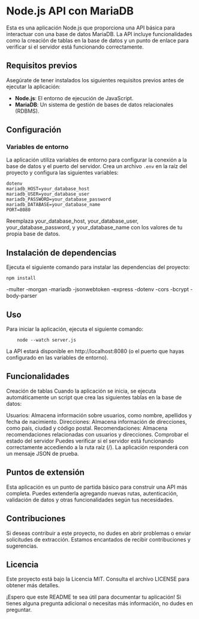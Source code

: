 # Node.js API con MariaDB

Esta es una aplicación Node.js que proporciona una API básica para interactuar con una base de datos MariaDB. La API incluye funcionalidades como la creación de tablas en la base de datos y un punto de enlace para verificar si el servidor está funcionando correctamente.

## Requisitos previos

Asegúrate de tener instalados los siguientes requisitos previos antes de ejecutar la aplicación:

- **Node.js**: El entorno de ejecución de JavaScript.
- **MariaDB**: Un sistema de gestión de bases de datos relacionales (RDBMS).

## Configuración

### Variables de entorno

La aplicación utiliza variables de entorno para configurar la conexión a la base de datos y el puerto del servidor. Crea un archivo `.env` en la raíz del proyecto y configura las siguientes variables:

    dotenv
    mariadb_HOST=your_database_host
    mariadb_USER=your_database_user
    mariadb_PASSWORD=your_database_password
    mariadb_DATABASE=your_database_name
    PORT=8080


Reemplaza your_database_host, your_database_user, your_database_password, y your_database_name con los valores de tu propia base de datos.

## Instalación de dependencias
Ejecuta el siguiente comando para instalar las dependencias del proyecto:

    npm install

 -multer 
 -morgan 
 -mariadb 
 -jsonwebtoken 
 -express 
 -dotenv 
 -cors 
 -bcrypt -
 body-parser


## Uso
Para iniciar la aplicación, ejecuta el siguiente comando:

        node --watch server.js

La API estará disponible en http://localhost:8080 (o el puerto que hayas configurado en las variables de entorno).

## Funcionalidades
Creación de tablas
Cuando la aplicación se inicia, se ejecuta automáticamente un script que crea las siguientes tablas en la base de datos:

Usuarios: Almacena información sobre usuarios, como nombre, apellidos y fecha de nacimiento.
Direcciones: Almacena información de direcciones, como país, ciudad y código postal.
Recomendaciones: Almacena recomendaciones relacionadas con usuarios y direcciones.
Comprobar el estado del servidor
Puedes verificar si el servidor está funcionando correctamente accediendo a la ruta raíz (/). La aplicación responderá con un mensaje JSON de prueba.

## Puntos de extensión
Esta aplicación es un punto de partida básico para construir una API más completa. Puedes extenderla agregando nuevas rutas, autenticación, validación de datos y otras funcionalidades según tus necesidades.

## Contribuciones
Si deseas contribuir a este proyecto, no dudes en abrir problemas o enviar solicitudes de extracción. Estamos encantados de recibir contribuciones y sugerencias.

## Licencia
Este proyecto está bajo la Licencia MIT. Consulta el archivo LICENSE para obtener más detalles.

¡Espero que este README te sea útil para documentar tu aplicación! Si tienes alguna pregunta adicional o necesitas más información, no dudes en preguntar.

